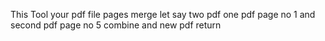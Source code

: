 This Tool your pdf file pages merge 
let say two pdf 
one pdf page no 1 and second pdf page no 5 combine and new pdf return 
